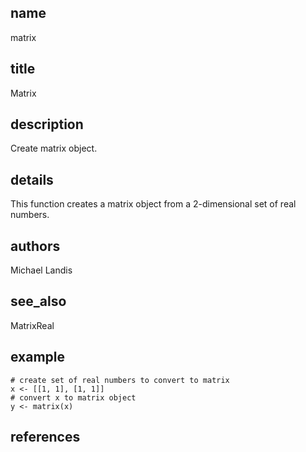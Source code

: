 ## name
matrix
## title
Matrix
## description
Create matrix object.
## details
This function creates a matrix object from a 2-dimensional set of real numbers.
## authors
Michael Landis
## see_also
MatrixReal
## example
    # create set of real numbers to convert to matrix
    x <- [[1, 1], [1, 1]]
    # convert x to matrix object
    y <- matrix(x)
## references
